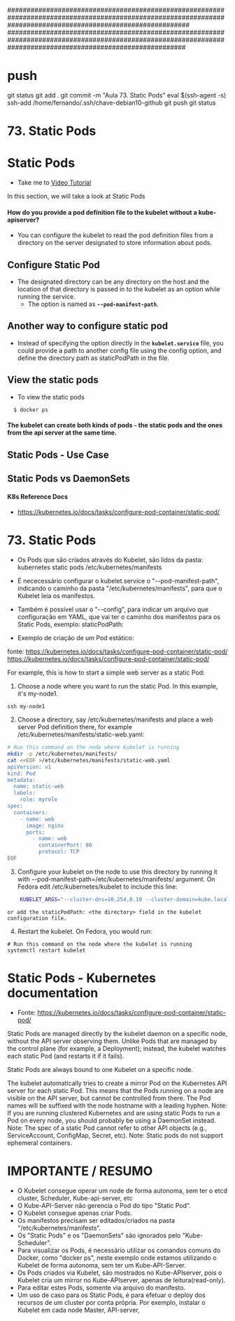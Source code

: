 


############################################################################################################################################################### ##############################################################################################################################################################
# ##############################################################################################################################################################
# ##############################################################################################################################################################
# push

git status
git add .
git commit -m "Aula 73. Static Pods"
eval $(ssh-agent -s)
ssh-add /home/fernando/.ssh/chave-debian10-github
git push
git status





# ##############################################################################################################################################################
# 73. Static Pods

# Static Pods 
  - Take me to [Video Tutorial](https://kodekloud.com/topic/static-pods/)
  
In this section, we will take a look at Static Pods

#### How do you provide a pod definition file to the kubelet without a kube-apiserver?
- You can configure the kubelet to read the pod definition files from a directory on the server designated to store information about pods.

## Configure Static Pod
- The designated directory can be any directory on the host and the location of that directory is passed in to the kubelet as an option while running the service.
  - The option is named as **`--pod-manifest-path`**.

  
## Another way to configure static pod 
- Instead of specifying the option directly in the **`kubelet.service`** file, you could provide a path to another config file using the config option, and define the directory path as staticPodPath in the file.

 

## View the static pods
- To view the static pods
```
  $ docker ps
```
 

#### The kubelet can create both kinds of pods - the static pods and the ones from the api server at the same time.
 

## Static Pods - Use Case
 
  
## Static Pods vs DaemonSets

  

#### K8s Reference Docs
- https://kubernetes.io/docs/tasks/configure-pod-container/static-pod/







# ##############################################################################################################################################################
# 73. Static Pods

- Os Pods que são criados através do Kubelet, são lidos da pasta:
kubernetes static pods /etc/kubernetes/manifests

- É nececessário configurar o kubelet.service o "--pod-manifest-path", indicando o caminho da pasta "/etc/kubernetes/manifests", para que o Kubelet leia os manifestos.

- Também é possível usar o "--config", para indicar um arquivo que configuração em YAML, que vai ter o caminho dos manifestos para os Static Pods, exemplo:
    staticPodPath: <the directory>


- Exemplo de criação de um Pod estático:

fonte:
https://kubernetes.io/docs/tasks/configure-pod-container/static-pod/
<https://kubernetes.io/docs/tasks/configure-pod-container/static-pod/>

For example, this is how to start a simple web server as a static Pod:

1.    Choose a node where you want to run the static Pod. In this example, it's my-node1.

    ssh my-node1

2.    Choose a directory, say /etc/kubernetes/manifests and place a web server Pod definition there, for example /etc/kubernetes/manifests/static-web.yaml:

~~~~bash
# Run this command on the node where kubelet is running
mkdir -p /etc/kubernetes/manifests/
cat <<EOF >/etc/kubernetes/manifests/static-web.yaml
apiVersion: v1
kind: Pod
metadata:
  name: static-web
  labels:
    role: myrole
spec:
  containers:
    - name: web
      image: nginx
      ports:
        - name: web
          containerPort: 80
          protocol: TCP
EOF
~~~~

3.    Configure your kubelet on the node to use this directory by running it with --pod-manifest-path=/etc/kubernetes/manifests/ argument. On Fedora edit /etc/kubernetes/kubelet to include this line:
~~~~bash
    KUBELET_ARGS="--cluster-dns=10.254.0.10 --cluster-domain=kube.local --pod-manifest-path=/etc/kubernetes/manifests/"
~~~~

    or add the staticPodPath: <the directory> field in the kubelet configuration file.

4.    Restart the kubelet. On Fedora, you would run:

    # Run this command on the node where the kubelet is running
    systemctl restart kubelet






# ##############################################################################################################################################################
# Static Pods - Kubernetes documentation

- Fonte:
<https://kubernetes.io/docs/tasks/configure-pod-container/static-pod/>

Static Pods are managed directly by the kubelet daemon on a specific node, without the API server observing them. Unlike Pods that are managed by the control plane (for example, a Deployment); instead, the kubelet watches each static Pod (and restarts it if it fails).

Static Pods are always bound to one Kubelet on a specific node.

The kubelet automatically tries to create a mirror Pod on the Kubernetes API server for each static Pod. This means that the Pods running on a node are visible on the API server, but cannot be controlled from there. The Pod names will be suffixed with the node hostname with a leading hyphen.
Note: If you are running clustered Kubernetes and are using static Pods to run a Pod on every node, you should probably be using a DaemonSet instead.
Note: The spec of a static Pod cannot refer to other API objects (e.g., ServiceAccount, ConfigMap, Secret, etc).
Note: Static pods do not support ephemeral containers.




# ##############################################################################################################################################################
#
# IMPORTANTE / RESUMO

- O Kubelet consegue operar um node de forma autonoma, sem ter o etcd cluster, Scheduler, Kube-api-server, etc
- O Kube-API-Server não gerencia o Pod do tipo "Static Pod".
- O Kubelet consegue apenas criar Pods.
- Os manifestos precisam ser editados/criados na pasta "/etc/kubernetes/manifests".
- Os "Static Pods" e os "DaemonSets" são ignorados pelo "Kube-Scheduler".
- Para visualizar os Pods, é necessário utilizar os comandos comuns do Docker, como "docker ps", neste exemplo onde estamos utilizando o Kubelet de forma autonoma, sem ter um Kube-API-Server.
- Os Pods criados via Kubelet, são mostrados no Kube-APIserver, pois o Kubelet cria um mirror no Kube-APIserver, apenas de leitura(read-only).
- Para editar estes Pods, somente via arquivo do manifesto.
- Um uso de caso para os Static Pods, é para efetuar o deploy dos recursos de um cluster por conta própria. Por exemplo, instalar o Kubelet em cada node Master, API-server,